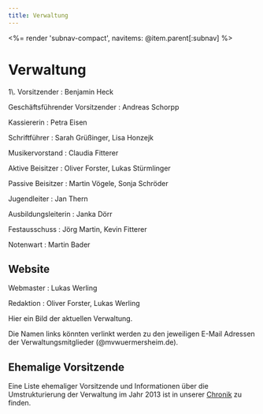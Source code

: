 ```yaml
---
title: Verwaltung
---
```


<%= render 'subnav-compact', navitems: @item.parent[:subnav] %>

# Verwaltung

<div class="pure-g-r">
<div class="pure-u-1-3" markdown="1">
1\. Vorsitzender
: Benjamin Heck

Geschäftsführender Vorsitzender
: Andreas Schorpp

Kassiererin
: Petra Eisen

Schriftführer
: Sarah Grüßinger, Lisa Honzejk

Musikervorstand
: Claudia Fitterer

Aktive Beisitzer
: Oliver Forster, Lukas Stürmlinger

Passive Beisitzer
: Martin Vögele, Sonja Schröder

Jugendleiter
: Jan Thern

Ausbildungsleiterin
: Janka Dörr

Festausschuss
: Jörg Martin, Kevin Fitterer

Notenwart
: Martin Bader

## Website

Webmaster
: Lukas Werling

Redaktion
: Oliver Forster, Lukas Werling
</div>

<div class="pure-u-2-3 tmp" markdown="1">
Hier ein Bild der aktuellen Verwaltung.

Die Namen links könnten verlinkt werden zu den jeweiligen E-Mail Adressen der Verwaltungsmitglieder (@mvwuermersheim.de).
</div>
</div>

## Ehemalige Vorsitzende

Eine Liste ehemaliger Vorsitzende und Informationen über die Umstrukturierung der Verwaltung im Jahr 2013 ist in unserer [Chronik](../chronik/) zu finden.
